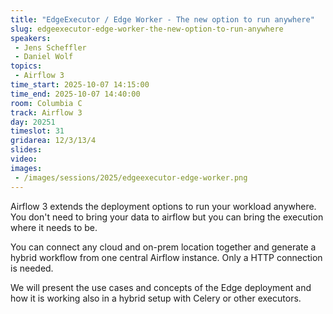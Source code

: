 ```yaml
---
title: "EdgeExecutor / Edge Worker - The new option to run anywhere"
slug: edgeexecutor-edge-worker-the-new-option-to-run-anywhere
speakers:
 - Jens Scheffler
 - Daniel Wolf
topics:
 - Airflow 3
time_start: 2025-10-07 14:15:00
time_end: 2025-10-07 14:40:00
room: Columbia C
track: Airflow 3
day: 20251
timeslot: 31
gridarea: 12/3/13/4 
slides:
video: 
images:
 - /images/sessions/2025/edgeexecutor-edge-worker.png
---
```


Airflow 3 extends the deployment options to run your workload anywhere. You don't need to bring your data to airflow but you can bring the execution where it needs to be.

You can connect any cloud and on-prem location together and generate a hybrid workflow from one central Airflow instance. Only a HTTP connection is needed.

We will present the use cases and concepts of the Edge deployment and how it is working also in a hybrid setup with Celery or other executors.